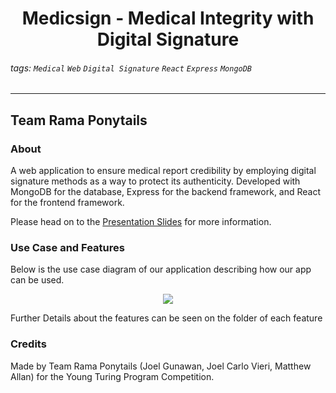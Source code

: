 <h1 align="center"> 
Medicsign - Medical Integrity with <br> Digital Signature
</h1>

###### tags: `Medical` `Web` `Digital Signature` `React` `Express` `MongoDB`

-------------------------
## Team Rama Ponytails

### About
A web application to ensure medical report credibility by employing digital signature methods as a way to protect its authenticity. Developed with MongoDB for the database, Express for the backend framework, and React for the frontend framework. 

Please head on to the [Presentation Slides](https://docs.google.com/presentation/d/1TwmH42IgLNl9hnBavHzYOvtL6CQpurR3/edit?usp=sharing&ouid=104377074669735646944&rtpof=true&sd=true) for more information.

### Use Case and Features
Below is the use case diagram of our application describing how our app can be used.
<p align="center">
    <img src="https://i.imgur.com/CNbV2kA.png">
</p>

Further Details about the features can be seen on the folder of each feature

### Credits
Made by Team Rama Ponytails (Joel Gunawan, Joel Carlo Vieri, Matthew Allan) for the Young Turing Program Competition.
